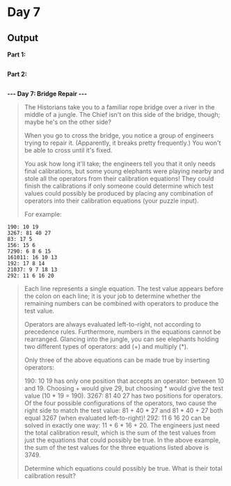 # Day 7

## Output

**Part 1:**
```
```

**Part 2:**
```
```

**--- Day 7: Bridge Repair ---**

> The Historians take you to a familiar rope bridge over a river in the middle of a jungle. The Chief isn't on this side of the bridge, though; maybe he's on the other side?
> 
> When you go to cross the bridge, you notice a group of engineers trying to repair it. (Apparently, it breaks pretty frequently.) You won't be able to cross until it's fixed.
> 
> You ask how long it'll take; the engineers tell you that it only needs final calibrations, but some young elephants were playing nearby and stole all the operators from their calibration equations! They could finish the calibrations if only someone could determine which test values could possibly be produced by placing any combination of operators into their calibration equations (your puzzle input).
> 
> For example:
```
190: 10 19
3267: 81 40 27
83: 17 5
156: 15 6
7290: 6 8 6 15
161011: 16 10 13
192: 17 8 14
21037: 9 7 18 13
292: 11 6 16 20
```
> Each line represents a single equation. The test value appears before the colon on each line; it is your job to determine whether the remaining numbers can be combined with operators to produce the test value.
> 
> Operators are always evaluated left-to-right, not according to precedence rules. Furthermore, numbers in the equations cannot be rearranged. Glancing into the jungle, you can see elephants holding two different types of operators: add (+) and multiply (*).
> 
> Only three of the above equations can be made true by inserting operators:
> 
> 190: 10 19 has only one position that accepts an operator: between 10 and 19. Choosing + would give 29, but choosing * would give the test value (10 * 19 = 190).
> 3267: 81 40 27 has two positions for operators. Of the four possible configurations of the operators, two cause the right side to match the test value: 81 + 40 * 27 and 81 * 40 + 27 both equal 3267 (when evaluated left-to-right)!
> 292: 11 6 16 20 can be solved in exactly one way: 11 + 6 * 16 + 20.
> The engineers just need the total calibration result, which is the sum of the test values from just the equations that could possibly be true. In the above example, the sum of the test values for the three equations listed above is 3749.
> 
> Determine which equations could possibly be true. What is their total calibration result?
